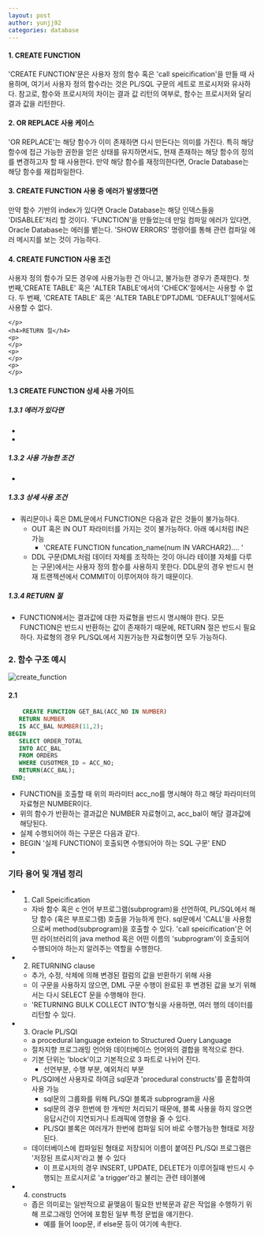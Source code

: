 ```yaml
---
layout: post
author: yunjj92 
categories: database
---
```

<article>
<!--     <header>
        oralce function 
    </header> -->
    <section>
    <h4>1. CREATE FUNCTION</h4>
    <p>
        'CREATE FUNCTION'문은 사용자 정의 함수 혹은 'call speicification'을 만들 때 사용하며, 
        여기서 사용자 정의 함수라는 것은 PL/SQL 구문의 세트로 프로시저와 유사하다. 참고로, 함수와 
        프로시저의 차이는 결과 값 리턴의 여부로, 함수는 프로시저와 달리 결과 값을 리턴한다. 
    </p>
    <h4>2. OR REPLACE 사용 케이스</h4>
    <p>
        'OR REPLACE'는 해당 함수가 이미 존재하면 다시 만든다는 의미를 가진다. 특히 해당 함수에 
        접근 가능한 권한을 얻은 상태를 유지하면서도, 현재 존재하는 해당 함수의 정의를 변경하고자
        할 때 사용한다. 만약 해당 함수를 재정의한다면, Oracle Database는 해당 함수를 재컴파일한다. 
    </p>
    <h4>3. CREATE FUNCTION 사용 중 에러가 발생했다면</h4>
    <p>
        만약 함수 기반의 index가 있다면 Oracle Database는 해당 인덱스들을 'DISABLEE'처리 할 것이다. 
        'FUNCTION'을 만들었는데 만일 컴파일 에러가 있다면, Oracle Database는 에러를 뱉는다. 'SHOW 
        ERRORS' 명령어를 통해 관련 컴파일 에러 메시지를 보는 것이 가능하다. 
    </p>
    <h4>4. CREATE FUNCTION 사용 조건 </h4>
    <p>
        사용자 정의 함수가 모든 경우에 사용가능한 건 아니고, 불가능한 경우가 존재한다. 
        첫 번째,'CREATE TABLE' 혹은 'ALTER TABLE'에서의 'CHECK'절에서는 사용할 수 없다.
        두 번째, 'CREATE TABLE' 혹은 'ALTER TABLE'DPTJDML 'DEFAULT'절에서도 사용할 수 없다.

    </p>
    <h4>RETURN 절</h4>
    <p>
    </p>
    <p>
    </p>
    <p>
    </p>

#### 1.3 CREATE FUNCTION 상세 사용 가이드
##### 1.3.1 에러가 있다면
- 
- 
##### 1.3.2 사용 가능한 조건 
- 

##### 1.3.3 상세 사용 조건
- 쿼리문이나 혹은 DML문에서 FUNCTION은 다음과 같은 것들이 불가능하다. 
    - OUT 혹은 IN OUT 파라미터를 가지는 것이 불가능하다. 아래 예시처럼 IN은 가능
        - 'CREATE FUNCTION funcation_name(num IN VARCHAR2).... '
    - DDL 구문(DML처럼 데이터 자체를 조작하는 것이 아니라 테이블 자체를 다루는 구문)에서는 사용자 정의 함수를 사용하지 못한다. DDL문의 경우 반드시 현재 트랜젝션에서 COMMIT이 이루어져야 하기 때문이다. 

##### 1.3.4  RETURN 절
-  FUNCTION에서는 결과값에 대한 자료형을 반드시 명시해야 한다. 모든 FUNCTION은 반드시 반환하는 값이 존재하기 때문에, RETURN 절은 반드시 필요하다. 자료형의 경우 PL/SQL에서 지원가능한 자료형이면 모두 가능하다. 

### 2. 함수 구조 예시
![create_function](https://user-images.githubusercontent.com/81787195/225175571-1dae5b08-c3d5-4008-a364-b23121c365f3.gif)

#### 2.1 

<!-- <code class="codeblock"> -->
```sql
    CREATE FUNCTION GET_BAL(ACC_NO IN NUMBER) 
   RETURN NUMBER 
   IS ACC_BAL NUMBER(11,2);
BEGIN 
   SELECT ORDER_TOTAL
   INTO ACC_BAL
   FROM ORDERS
   WHERE CUSOTMER_ID = ACC_NO; 
   RETURN(ACC_BAL); 
 END;
 ```
<!-- </code>  -->
- FUNCTION을 호출할 때 위의 파라미터 acc_no를 명시해야 하고 해당 파라미터의 자료형은 NUMBER이다.
- 위의 함수가 반환하는 결과값은 NUMBER 자료형이고, acc_bal이 해당 결과값에 해당된다. 
- 실제 수행되어야 하는 구문은 다음과 같다.
- BEGIN '실제 FUNCTION이 호출되면 수행되어야 하는 SQL 구문' END
- 

### 기타 용어 및 개념 정리
- 1) Call Speicification
    - 자바 함수 혹은 c 언어 부프로그램(subprogram)을 선언하여, PL/SQL에서 해당 함수 (혹은 부프로그램) 호출을 가능하게 한다. sql문에서 'CALL'을 사용함으로써 method(subprogram)을 호출할 수 있다. 'call speicification'은 어떤  라이브러리의 java method 혹은 어떤 이름의 'subprogram'이 호출되어 수행되어야 하는지 알려주는 역할을 수행한다. 
- 2) RETURNING clause
    - 추가, 수정, 삭제에 의해 변경된 컬럼의 값을 반환하기 위해 사용
    - 이 구문을 사용하지 않으면, DML 구문 수행이 완료된 후 변경된 값을 보기 위해서는 다시 SELECT 문을 수행해야 한다. 
    - 'RETURNING BULK COLLECT INTO'형식을 사용하면,  여러 행의 데이터를 리턴할 수 있다. 
- 3) Oracle PL/SQl 
    - a procedural language exteion to Structured Query Language
    -  절차지향 프로그래밍 언어와 데이터베이스 언어와의 결합을 목적으로 한다. 
    - 기본 단위는 'block'이고 기본적으로 3 파트로 나뉘어 진다. 
        - 선언부분, 수행 부분, 예외처리 부분
    - PL/SQl에선 사용자로 하여금 sql문과 'procedural constructs'를 혼합하여 사용 가능
        - sql문의 그룹화를 위해 PL/SQl 블록과 subprogram을 사용
        - sql문의 경우 한번에 한 개씩만 처리되기 때문에, 블록 사용을 하지 않으면 응답시간이 지연되거나 트래픽에 영향을 줄 수 있다. 
        - PL/SQl 블록은 여러개가 한번에 컴파일 되어 바로 수행가능한 형태로 저장된다. 
    - 데이터베이스에 컴파일된 형태로 저장되어 이름이 붙여진 PL/SQl 프로그램은 '저장된 프로시저'라고 볼 수 있다  
        - 이 프로시저의 경우 INSERT, UPDATE, DELETE가 이루어질때 반드시 수행되는 프로시저로 'a trigger'라고 불리는 관련 테이블에 
- 4) constructs
    - 좁은 의미로는 일반적으로 끝맺음이 필요한 반복문과 같은 작업을 수행하기 위해 프로그래밍 언어에 포함된 일부 특정 문법을 얘기한다. 
        - 예를 들어 loop문, if else문 등이 여기에 속한다. 
    </section>
</article>